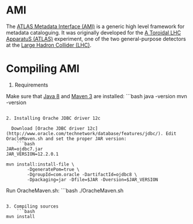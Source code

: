 AMI
===

The [ATLAS Metadata Interface (AMI)](http://www.cern.ch/ami/) is a generic high level framework for metadata cataloguing. It was originally developed for the [A Toroidal LHC ApparatuS (ATLAS)](http://home.web.cern.ch/about/experiments/atlas) experiment, one of the two general-purpose detectors at the [Large Hadron Collider (LHC)](http://home.web.cern.ch/about/accelerators/large-hadron-collider).

Compiling AMI
=============

1. Requirements

  Make sure that [Java 8](http://www.oracle.com/technetwork/java/javase/) and [Maven 3](http://maven.apache.org/) are installed:
	```bash
java -version
mvn -version
```

2. Installing Orache JDBC driver 12c

  Download [Orache JDBC driver 12c](http://www.oracle.com/technetwork/database/features/jdbc/). Edit OracleMaven.sh and set the proper JAR version:
	```bash
JAR=ojdbc7.jar
JAR_VERSION=12.2.0.1

mvn install:install-file \
        -DgeneratePom=true \
        -DgroupId=com.oracle -DartifactId=ojdbc8 \
        -Dpackaging=jar -Dfile=$JAR -Dversion=$JAR_VERSION
```

  Run OracheMaven.sh:
	```bash
./OracheMaven.sh
```

3. Compiling sources
	```bash
mvn install
```
